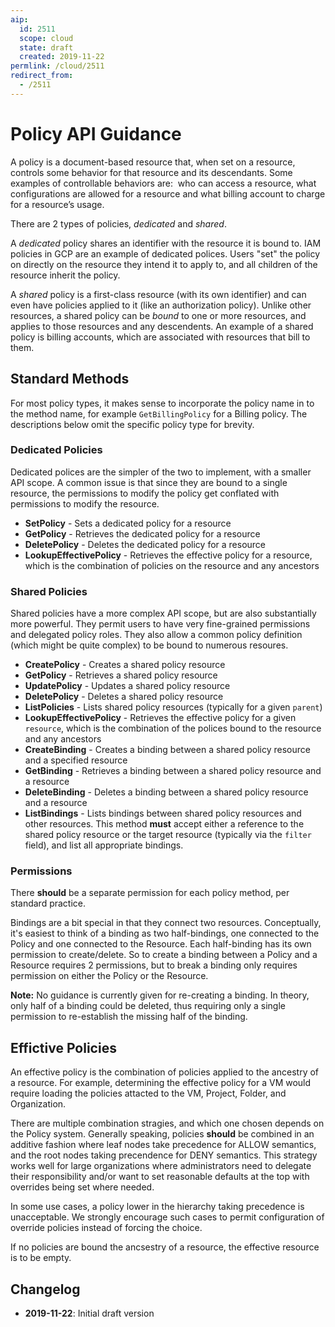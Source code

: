 ```yaml
---
aip:
  id: 2511
  scope: cloud
  state: draft
  created: 2019-11-22
permlink: /cloud/2511
redirect_from:
  - /2511
---
```


<!--
TODO: discuss policy lifecycle? binding lifecycle?
TODO: discuss policy conditions.
-->

# Policy API Guidance

A policy is a document-based resource that, when set on a resource, controls
some behavior for that resource and its descendants. Some examples of
controllable behaviors are:  who can access a resource, what configurations are
allowed for a resource and what billing account to charge for a resource’s
usage.

There are 2 types of policies, _dedicated_ and _shared_.

A _dedicated_ policy shares an identifier with the resource it is bound to. IAM
policies in GCP are an example of dedicated polices. Users "set" the policy on
directly on the resource they intend it to apply to, and all children of the
resource inherit the policy.

A _shared_ policy is a first-class resource (with its own identifier) and can
even have policies applied to it (like an authorization policy). Unlike other
resources, a shared policy can be _bound_ to one or more resources, and applies
to those resources and any descendents. An example of a shared policy is
billing accounts, which are associated with resources that bill to them.

## Standard Methods

For most policy types, it makes sense to incorporate the policy name in to the
method name, for example `GetBillingPolicy` for a Billing policy. The
descriptions below omit the specific policy type for brevity.

### Dedicated Policies

Dedicated polices are the simpler of the two to implement, with a smaller API
scope. A common issue is that since they are bound to a single resource, the
permissions to modify the policy get conflated with permissions to modify the
resource.

- **SetPolicy** - Sets a dedicated policy for a resource
- **GetPolicy** - Retrieves the dedicated policy for a resource
- **DeletePolicy** - Deletes the dedicated policy for a resource
- **LookupEffectivePolicy** - Retrieves the effective policy for a resource,
  which is the combination of policies on the resource and any ancestors

### Shared Policies

Shared policies have a more complex API scope, but are also substantially more
powerful. They permit users to have very fine-grained permissions and delegated
policy roles. They also allow a common policy definition (which might be quite
complex) to be bound to numerous resoures.

- **CreatePolicy** - Creates a shared policy resource
- **GetPolicy** - Retrieves a shared policy resource
- **UpdatePolicy** - Updates a shared policy resource
- **DeletePolicy** - Deletes a shared policy resource
- **ListPolicies** - Lists shared policy resources (typically for a given
  `parent`)
- **LookupEffectivePolicy** - Retrieves the effective policy for a given
  `resource`, which is the combination of the polices bound to the resource and
  any ancestors
- **CreateBinding** - Creates a binding between a shared policy resource and a
  specified resource
- **GetBinding** - Retrieves a binding between a shared policy resource and a
  resource
- **DeleteBinding** - Deletes a binding between a shared policy resource and a
  resource
- **ListBindings** - Lists bindings between shared policy resources and other
  resources. This method **must** accept either a reference to the shared
  policy resource or the target resource (typically via the `filter` field),
  and list all appropriate bindings.

### Permissions

There **should** be a separate permission for each policy method, per standard
practice.

Bindings are a bit special in that they connect two resources. Conceptually,
it's easiest to think of a binding as two half-bindings, one connected to the
Policy and one connected to the Resource. Each half-binding has its own
permission to create/delete. So to create a binding between a Policy and a
Resource requires 2 permissions, but to break a binding only requires
permission on either the Policy or the Resource.

**Note:** No guidance is currently given for re-creating a binding. In
theory, only half of a binding could be deleted, thus requiring only a
single permission to re-establish the missing half of the binding.

## Effictive Policies

An effective policy is the combination of policies applied to the ancestry of a
resource. For example, determining the effective policy for a VM would require
loading the policies attacted to the VM, Project, Folder, and Organization.

There are multiple combination stragies, and which one chosen depends on the
Policy system. Generally speaking, policies **should** be combined in an
additive fashion where leaf nodes take precedence for ALLOW semantics, and the
root nodes taking precendence for DENY semantics. This strategy works well for
large organizations where administrators need to delegate their responsibility
and/or want to set reasonable defaults at the top with overrides being set
where needed.

In some use cases, a policy lower in the hierarchy taking precedence is
unacceptable. We strongly encourage such cases to permit configuration of
override policies instead of forcing the choice.

If no policies are bound the ancsestry of a resource, the effective resource is
to be empty.

## Changelog

- **2019-11-22**: Initial draft version
